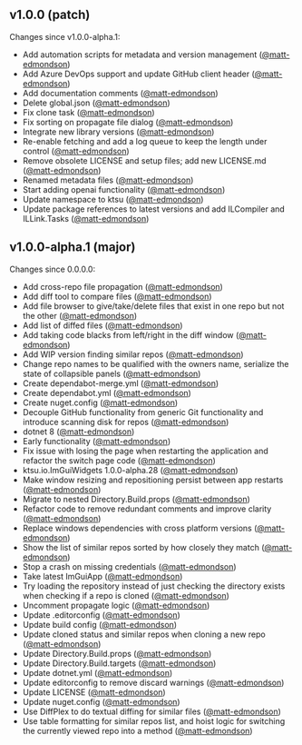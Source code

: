 ## v1.0.0 (patch)

Changes since v1.0.0-alpha.1:

- Add automation scripts for metadata and version management ([@matt-edmondson](https://github.com/matt-edmondson))
- Add Azure DevOps support and update GitHub client header ([@matt-edmondson](https://github.com/matt-edmondson))
- Add documentation comments ([@matt-edmondson](https://github.com/matt-edmondson))
- Delete global.json ([@matt-edmondson](https://github.com/matt-edmondson))
- Fix clone task ([@matt-edmondson](https://github.com/matt-edmondson))
- Fix sorting on propagate file dialog ([@matt-edmondson](https://github.com/matt-edmondson))
- Integrate new library versions ([@matt-edmondson](https://github.com/matt-edmondson))
- Re-enable fetching and add a log queue to keep the length under control ([@matt-edmondson](https://github.com/matt-edmondson))
- Remove obsolete LICENSE and setup files; add new LICENSE.md ([@matt-edmondson](https://github.com/matt-edmondson))
- Renamed metadata files ([@matt-edmondson](https://github.com/matt-edmondson))
- Start adding openai functionality ([@matt-edmondson](https://github.com/matt-edmondson))
- Update namespace to ktsu ([@matt-edmondson](https://github.com/matt-edmondson))
- Update package references to latest versions and add ILCompiler and ILLink.Tasks ([@matt-edmondson](https://github.com/matt-edmondson))

## v1.0.0-alpha.1 (major)

Changes since 0.0.0.0:

- Add cross-repo file propagation ([@matt-edmondson](https://github.com/matt-edmondson))
- Add diff tool to compare files ([@matt-edmondson](https://github.com/matt-edmondson))
- Add file browser to give/take/delete files that exist in one repo but not the other ([@matt-edmondson](https://github.com/matt-edmondson))
- Add list of diffed files ([@matt-edmondson](https://github.com/matt-edmondson))
- Add taking code blacks from left/right in the diff window ([@matt-edmondson](https://github.com/matt-edmondson))
- Add WIP version finding similar repos ([@matt-edmondson](https://github.com/matt-edmondson))
- Change repo names to be qualified with the owners name, serialize the state of collapsible panels ([@matt-edmondson](https://github.com/matt-edmondson))
- Create dependabot-merge.yml ([@matt-edmondson](https://github.com/matt-edmondson))
- Create dependabot.yml ([@matt-edmondson](https://github.com/matt-edmondson))
- Create nuget.config ([@matt-edmondson](https://github.com/matt-edmondson))
- Decouple GitHub functionality from generic Git functionality and introduce scanning disk for repos ([@matt-edmondson](https://github.com/matt-edmondson))
- dotnet 8 ([@matt-edmondson](https://github.com/matt-edmondson))
- Early functionality ([@matt-edmondson](https://github.com/matt-edmondson))
- Fix issue with losing the page when restarting the application and refactor the switch page code ([@matt-edmondson](https://github.com/matt-edmondson))
- ktsu.io.ImGuiWidgets 1.0.0-alpha.28 ([@matt-edmondson](https://github.com/matt-edmondson))
- Make window resizing and repositioning persist between app restarts ([@matt-edmondson](https://github.com/matt-edmondson))
- Migrate to nested Directory.Build.props ([@matt-edmondson](https://github.com/matt-edmondson))
- Refactor code to remove redundant comments and improve clarity ([@matt-edmondson](https://github.com/matt-edmondson))
- Replace windows dependencies with cross platform versions ([@matt-edmondson](https://github.com/matt-edmondson))
- Show the list of similar repos sorted by how closely they match ([@matt-edmondson](https://github.com/matt-edmondson))
- Stop a crash on missing credentials ([@matt-edmondson](https://github.com/matt-edmondson))
- Take latest ImGuiApp ([@matt-edmondson](https://github.com/matt-edmondson))
- Try loading the repository instead of just checking the directory exists when checking if a repo is cloned ([@matt-edmondson](https://github.com/matt-edmondson))
- Uncomment propagate logic ([@matt-edmondson](https://github.com/matt-edmondson))
- Update .editorconfig ([@matt-edmondson](https://github.com/matt-edmondson))
- Update build config ([@matt-edmondson](https://github.com/matt-edmondson))
- Update cloned status and similar repos when cloning a new repo ([@matt-edmondson](https://github.com/matt-edmondson))
- Update Directory.Build.props ([@matt-edmondson](https://github.com/matt-edmondson))
- Update Directory.Build.targets ([@matt-edmondson](https://github.com/matt-edmondson))
- Update dotnet.yml ([@matt-edmondson](https://github.com/matt-edmondson))
- Update editorconfig to remove discard warnings ([@matt-edmondson](https://github.com/matt-edmondson))
- Update LICENSE ([@matt-edmondson](https://github.com/matt-edmondson))
- Update nuget.config ([@matt-edmondson](https://github.com/matt-edmondson))
- Use DiffPlex to do textual diffing for similar files ([@matt-edmondson](https://github.com/matt-edmondson))
- Use table formatting for similar repos list, and hoist logic for switching the currently viewed repo into a method ([@matt-edmondson](https://github.com/matt-edmondson))


